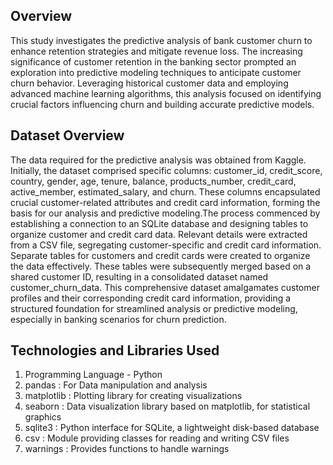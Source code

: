 ## Overview
This study investigates the predictive analysis of bank customer churn to enhance retention strategies and mitigate revenue loss. The increasing significance of customer retention in the banking sector prompted an exploration into predictive modeling techniques to anticipate customer churn behavior. Leveraging historical customer data and employing advanced machine learning algorithms, this analysis focused on identifying crucial factors influencing churn and building accurate predictive models.
## Dataset Overview
The data required for the predictive analysis was obtained from Kaggle. Initially, the dataset comprised specific 
columns: customer_id, credit_score, country, gender, age, tenure, balance, products_number, credit_card, 
active_member, estimated_salary, and churn. These columns encapsulated crucial customer-related attributes and 
credit card information, forming the basis for our analysis and predictive modeling.The process commenced by 
establishing a connection to an SQLite database and designing tables to organize customer and credit card data. 
Relevant details were extracted from a CSV file, segregating customer-specific and credit card information. Separate 
tables for customers and credit cards were created to organize the data effectively. These tables were subsequently 
merged based on a shared customer ID, resulting in a consolidated dataset named customer_churn_data. This 
comprehensive dataset amalgamates customer profiles and their corresponding credit card information, providing 
a structured foundation for streamlined analysis or predictive modeling, especially in banking scenarios for churn 
prediction.
## Technologies and Libraries Used
1. Programming Language - Python <br>
2. pandas : For Data manipulation and analysis <br>
3. matplotlib : Plotting library for creating visualizations <br>
4. seaborn : Data visualization library based on matplotlib, for statistical graphics <br>
5. sqlite3 : Python interface for SQLite, a lightweight disk-based database <br>
6. csv : Module providing classes for reading and writing CSV files <br>
7. warnings : Provides functions to handle warnings <br>
